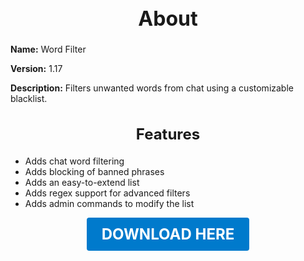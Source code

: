 <h1 style="text-align:center; font-size:2rem; font-weight:bold;">About</h1>

**Name:**
Word Filter

**Version:**
1.17

**Description:**
Filters unwanted words from chat using a customizable blacklist.

<h2 style="text-align:center; font-size:1.5rem; font-weight:bold;">Features</h2>

- Adds chat word filtering
- Adds blocking of banned phrases
- Adds an easy-to-extend list
- Adds regex support for advanced filters
- Adds admin commands to modify the list





<p align="center"><a href="https://github.com/LiliaFramework/Modules/raw/refs/heads/gh-pages/wordfilter.zip" style="display:inline-block;padding:12px 24px;font-size:1.5rem;font-weight:bold;text-decoration:none;color:#fff;background-color:var(--md-primary-fg-color,#007acc);border-radius:4px;">DOWNLOAD HERE</a></p>